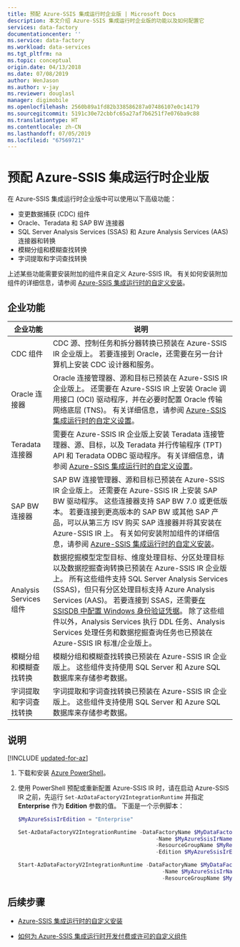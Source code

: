 ```yaml
---
title: 预配 Azure-SSIS 集成运行时企业版 | Microsoft Docs
description: 本文介绍 Azure-SSIS 集成运行时企业版的功能以及如何配置它
services: data-factory
documentationcenter: ''
ms.service: data-factory
ms.workload: data-services
ms.tgt_pltfrm: na
ms.topic: conceptual
origin.date: 04/13/2018
ms.date: 07/08/2019
author: WenJason
ms.author: v-jay
ms.reviewer: douglasl
manager: digimobile
ms.openlocfilehash: 2560b89a1fd82b338586287a07486107e0c14179
ms.sourcegitcommit: 5191c30e72cbbfc65a27af7b6251f7e076ba9c88
ms.translationtype: HT
ms.contentlocale: zh-CN
ms.lasthandoff: 07/05/2019
ms.locfileid: "67569721"
---
```

# <a name="provision-enterprise-edition-for-the-azure-ssis-integration-runtime"></a>预配 Azure-SSIS 集成运行时企业版

在 Azure-SSIS 集成运行时企业版中可以使用以下高级功能：
-   变更数据捕获 (CDC) 组件
-   Oracle、Teradata 和 SAP BW 连接器
-   SQL Server Analysis Services (SSAS) 和 Azure Analysis Services (AAS) 连接器和转换
-   模糊分组和模糊查找转换
-   字词提取和字词查找转换

上述某些功能需要安装附加的组件来自定义 Azure-SSIS IR。 有关如何安装附加组件的详细信息，请参阅 [Azure-SSIS 集成运行时的自定义安装](how-to-configure-azure-ssis-ir-custom-setup.md)。

## <a name="enterprise-features"></a>企业功能

| **企业功能** | **说明** |
|---|---|
| CDC 组件 | CDC 源、控制任务和拆分器转换已预装在 Azure-SSIS IR 企业版上。 若要连接到 Oracle，还需要在另一台计算机上安装 CDC 设计器和服务。 |
| Oracle 连接器 | Oracle 连接管理器、源和目标已预装在 Azure-SSIS IR 企业版上。 还需要在 Azure-SSIS IR 上安装 Oracle 调用接口 (OCI) 驱动程序，并在必要时配置 Oracle 传输网络底层 (TNS)。 有关详细信息，请参阅 [Azure-SSIS 集成运行时的自定义设置](how-to-configure-azure-ssis-ir-custom-setup.md)。 |
| Teradata 连接器 | 需要在 Azure-SSIS IR 企业版上安装 Teradata 连接管理器、源、目标，以及 Teradata 并行传输程序 (TPT) API 和 Teradata ODBC 驱动程序。 有关详细信息，请参阅 [Azure-SSIS 集成运行时的自定义设置](how-to-configure-azure-ssis-ir-custom-setup.md)。 |
| SAP BW 连接器 | SAP BW 连接管理器、源和目标已预装在 Azure-SSIS IR 企业版上。 还需要在 Azure-SSIS IR 上安装 SAP BW 驱动程序。 这些连接器支持 SAP BW 7.0 或更低版本。 若要连接到更高版本的 SAP BW 或其他 SAP 产品，可以从第三方 ISV 购买 SAP 连接器并将其安装在 Azure-SSIS IR 上。 有关如何安装附加组件的详细信息，请参阅 [Azure-SSIS 集成运行时的自定义安装](how-to-configure-azure-ssis-ir-custom-setup.md)。 |
| Analysis Services 组件               | 数据挖掘模型定型目标、维度处理目标、分区处理目标以及数据挖掘查询转换已预装在 Azure-SSIS IR 企业版上。 所有这些组件支持 SQL Server Analysis Services (SSAS)，但只有分区处理目标支持 Azure Analysis Services (AAS)。 若要连接到 SSAS，还需要[在 SSISDB 中配置 Windows 身份验证凭据](https://docs.microsoft.com/sql/integration-services/lift-shift/ssis-azure-connect-with-windows-auth)。 除了这些组件以外，Analysis Services 执行 DDL 任务、Analysis Services 处理任务和数据挖掘查询任务也已预装在 Azure-SSIS IR 标准/企业版上。 |
| 模糊分组和模糊查找转换  | 模糊分组和模糊查找转换已预装在 Azure-SSIS IR 企业版上。 这些组件支持使用 SQL Server 和 Azure SQL 数据库来存储参考数据。 |
| 字词提取和字词查找转换 | 字词提取和字词查找转换已预装在 Azure-SSIS IR 企业版上。 这些组件支持使用 SQL Server 和 Azure SQL 数据库来存储参考数据。 |

## <a name="instructions"></a>说明

[!INCLUDE [updated-for-az](../../includes/updated-for-az.md)]

1.  下载和安装 [Azure PowerShell](https://docs.microsoft.com/powershell/azure/install-az-ps)。

2.  使用 PowerShell 预配或重新配置 Azure-SSIS IR 时，请在启动 Azure-SSIS IR 之前，先运行 `Set-AzDataFactoryV2IntegrationRuntime` 并指定 **Enterprise** 作为 **Edition** 参数的值。 下面是一个示例脚本：

    ```powershell
    $MyAzureSsisIrEdition = "Enterprise"

    Set-AzDataFactoryV2IntegrationRuntime -DataFactoryName $MyDataFactoryName
                                               -Name $MyAzureSsisIrName
                                               -ResourceGroupName $MyResourceGroupName
                                               -Edition $MyAzureSsisIrEdition

    Start-AzDataFactoryV2IntegrationRuntime -DataFactoryName $MyDataFactoryName
                                                 -Name $MyAzureSsisIrName
                                                 -ResourceGroupName $MyResourceGroupName
    ```

## <a name="next-steps"></a>后续步骤

-   [Azure-SSIS 集成运行时的自定义安装](how-to-configure-azure-ssis-ir-custom-setup.md)

-   [如何为 Azure-SSIS 集成运行时开发付费或许可的自定义组件](how-to-develop-azure-ssis-ir-licensed-components.md)
